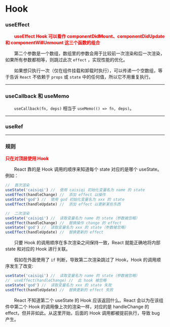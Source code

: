 # Hook

### **useEffect**

&emsp;&emsp;<font color="red">**useEffect Hook 可以看作 componentDidMount、componentDidUpdate 和 componentWillUnmount 这三个函数的组合**</font>

&emsp;&emsp;第二个参数是一个数组，数组里的参数会用于比较前一次渲染和后一次渲染，如果所有参数都相等，则跳过此次 `effect` ，实现性能的优化。

&emsp;&emsp;如果想只执行一次（仅在组件挂载和卸载时执行），可以传递一个空数组，等于告诉 `React` 不依赖于 `props` 或 `state` 中的任何值，所以它不用重复执行。

---
### **useCallback 和 useMemo**

&emsp;&emsp;`useCallback(fn, deps)` 相当于 `useMemo(() => fn, deps)`。

---
### **useRef**


---
### **规则**

<font color="red">**只在对顶层使用 Hook**</font>

&emsp;&emsp;React 靠的是 Hook 调用的顺序来知道每个 state 对应的是哪个 useState。例如：
```js
//  首次渲染
useState('caisiqi') //  使用 caisiqi 初始化变量名为 name 的 state
useEffect(handleChange) //  添加 effect 以操作
useState('god') //  使用 god 初始化变量名为 xxx 的 state
useEffect(handleUpdate) //  添加 effect 以更新某些东西

//  二次渲染
useState('caisiqi') //  读取变量名为 name 的 state（参数被忽略）
useEffect(handleChange) //  替换操作 change 的 effect
useState('god') //  读取变量名为 xxx 的 state（参数被忽略）
useEffect(handleUpdate) //  替换更新的 effect
```
&emsp;&emsp;只要 Hook 的调用顺序在多次渲染之间保持一致，React 就能正确地将内部 state 和对应的 Hook 进行关联。

&emsp;&emsp;假如在外面使用了 `if` 判断，导致第二次渲染跳过了 Hook，Hook 的调用顺序发生了改变:
```js
useState('caisiqi') //  读取变量名为 name 的 state（参数被忽略）
//  useEffect(handleChange) //  此 hook 被忽略
useState('god') //  读取变量名为 xxx 的 state 失败
useEffect(handleUpdate) //  替换更新的 effect 失败
```
&emsp;&emsp;React 不知道第二个 useState 的 Hook 应该返回什么。React 会以为在该组件中第二个 Hook 的调用像上次的渲染一样，对应的是 handleChange 的 effect，但并非如此。从这里开始，后面的 Hook 调用都被提前执行，导致 bug 产生。
